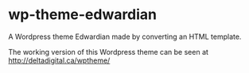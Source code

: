 # wp-theme-edwardian
A Wordpress theme Edwardian made by converting an HTML template.

The working version of this Wordpress theme can be seen at http://deltadigital.ca/wptheme/
